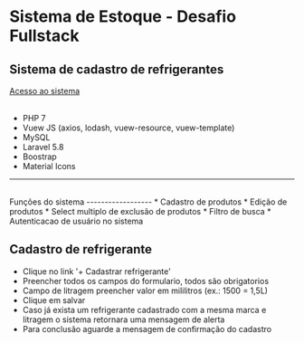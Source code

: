 Sistema de Estoque - Desafio Fullstack
===
Sistema de cadastro de refrigerantes
------------------
[Acesso ao sistema](http://ec2-18-222-130-218.us-east-2.compute.amazonaws.com/login)
<br>
<br>
* PHP 7
* Vuew JS (axios, lodash, vuew-resource, vuew-template)
* MySQL
* Laravel 5.8
* Boostrap
* Material Icons

---
<br>
Funções do sistema
------------------
* Cadastro de produtos
* Edição de produtos
* Select multiplo de exclusão de produtos
* Filtro de busca
* Autenticacao de usuário no sistema
<br>

Cadastro de refrigerante
----
+ Clique no link '+ Cadastrar refrigerante'
+ Preencher todos os campos do formulario, todos são obrigatorios
+ Campo de litragem preencher valor em mililitros (ex.: 1500 = 1,5L)
+ Clique em salvar
+ Caso já exista um refrigerante cadastrado com a mesma marca e litragem o sistema retornara uma mensagem de alerta
+ Para conclusão aguarde a mensagem de confirmação do cadastro
    

